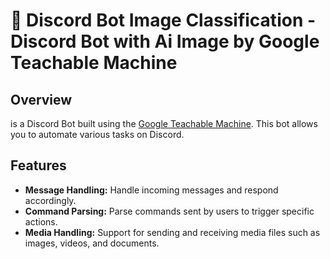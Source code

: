 # 🚀 Discord Bot Image Classification - Discord Bot with Ai Image by Google Teachable Machine


## Overview

is a Discord Bot built using the [Google Teachable Machine]([https://ckptw.mengkodingan.my.id/](https://teachablemachine.withgoogle.com/)). This bot allows you to automate various tasks on Discord.

## Features

- **Message Handling:** Handle incoming messages and respond accordingly.
- **Command Parsing:** Parse commands sent by users to trigger specific actions.
- **Media Handling:** Support for sending and receiving media files such as images, videos, and documents.
